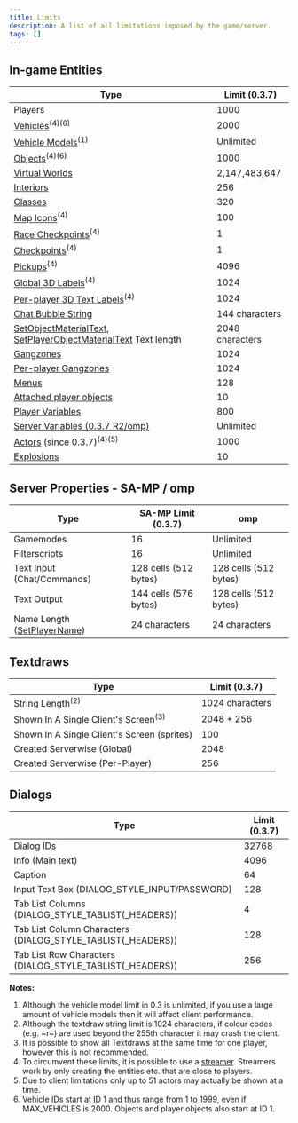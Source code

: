 ```yaml
---
title: Limits
description: A list of all limitations imposed by the game/server.
tags: []
---
```


## In-game Entities

| Type                                                                                                                                             | Limit (0.3.7)   |
| ------------------------------------------------------------------------------------------------------------------------------------------------ | --------------- |
| Players                                                                                                                                          | 1000            |
| [Vehicles](../functions/CreateVehicle)<sup>(4)(6)</sup>                                                                                          | 2000            |
| [Vehicle Models](../functions/CreateVehicle)<sup>(1)</sup>                                                                                       | Unlimited       |
| [Objects](../functions/CreateObject)<sup>(4)(6)</sup>                                                                                            | 1000            |
| [Virtual Worlds](../functions/SetPlayerVirtualWorld)                                                                                             | 2,147,483,647   |
| [Interiors](../functions/SetPlayerInterior)                                                                                                      | 256             |
| [Classes](../functions/AddPlayerClass)                                                                                                           | 320             |
| [Map Icons](../functions/SetPlayerMapIcon)<sup>(4)</sup>                                                                                         | 100             |
| [Race Checkpoints](../functions/SetPlayerRaceCheckpoint)<sup>(4)</sup>                                                                           | 1               |
| [Checkpoints](../functions/SetPlayerCheckpoint)<sup>(4)</sup>                                                                                    | 1               |
| [Pickups](../functions/CreatePickup)<sup>(4)</sup>                                                                                               | 4096            |
| [Global 3D Labels](../functions/Create3DTextLabel)<sup>(4)</sup>                                                                                 | 1024            |
| [Per-player 3D Text Labels](../functions/CreatePlayer3DTextLabel)<sup>(4)</sup>                                                                  | 1024            |
| [Chat Bubble String](../functions/SetPlayerChatBubble)                                                                                           | 144 characters  |
| [SetObjectMaterialText](../functions/SetObjectMaterialText), [SetPlayerObjectMaterialText](../functions/SetPlayerObjectMaterialText) Text length | 2048 characters |
| [Gangzones](../functions/GangZoneCreate)                                                                                                         | 1024            |
| [Per-player Gangzones](../functions/CreatePlayerGangZone)                                                                                        | 1024            |
| [Menus](../functions/CreateMenu)                                                                                                                 | 128             |
| [Attached player objects](../functions/SetPlayerAttachedObject)                                                                                  | 10              |
| [Player Variables](../functions/SetPVarInt)                                                                                                      | 800             |
| [Server Variables (0.3.7 R2/omp)](../functions/SetSVarInt)                                                                                       | Unlimited       |
| [Actors](../functions/CreateActor) (since 0.3.7)<sup>(4)(5)</sup>                                                                                | 1000            |
| [Explosions](../functions/CreateExplosion)                                                                                                       | 10              |

## Server Properties - SA-MP / omp

| Type                                                      | SA-MP Limit (0.3.7)   | omp                   |
| --------------------------------------------------------- | --------------------- | --------------------- |
| Gamemodes                                                 | 16                    | Unlimited             |
| Filterscripts                                             | 16                    | Unlimited             |
| Text Input (Chat/Commands)                                | 128 cells (512 bytes) | 128 cells (512 bytes) |
| Text Output                                               | 144 cells (576 bytes) | 128 cells (512 bytes) |
| Name Length ([SetPlayerName](../functions/SetPlayerName)) | 24 characters         | 24 characters         |

## Textdraws

| Type                                            | Limit (0.3.7)   |
| ----------------------------------------------- | --------------- |
| String Length<sup>(2)</sup>                     | 1024 characters |
| Shown In A Single Client's Screen<sup>(3)</sup> | 2048 + 256      |
| Shown In A Single Client's Screen (sprites)     | 100             |
| Created Serverwise (Global)                     | 2048            |
| Created Serverwise (Per-Player)                 | 256             |

## Dialogs

| Type                                                         | Limit (0.3.7) |
| ------------------------------------------------------------ | ------------- |
| Dialog IDs                                                   | 32768         |
| Info (Main text)                                             | 4096          |
| Caption                                                      | 64            |
| Input Text Box (DIALOG_STYLE_INPUT/PASSWORD)                 | 128           |
| Tab List Columns (DIALOG_STYLE_TABLIST(\_HEADERS))           | 4             |
| Tab List Column Characters (DIALOG_STYLE_TABLIST(\_HEADERS)) | 128           |
| Tab List Row Characters (DIALOG_STYLE_TABLIST(\_HEADERS))    | 256           |

**Notes:**

1. Although the vehicle model limit in 0.3 is unlimited, if you use a large amount of vehicle models then it will affect client performance.
2. Although the textdraw string limit is 1024 characters, if colour codes (e.g. ~r~) are used beyond the 255th character it may crash the client.
3. It is possible to show all Textdraws at the same time for one player, however this is not recommended.
4. To circumvent these limits, it is possible to use a [streamer](https://github.com/samp-incognito/samp-streamer-plugin). Streamers work by only creating the entities etc. that are close to players.
5. Due to client limitations only up to 51 actors may actually be shown at a time.
6. Vehicle IDs start at ID 1 and thus range from 1 to 1999, even if MAX_VEHICLES is 2000. Objects and player objects also start at ID 1.
